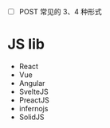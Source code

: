 - [ ] POST 常见的 3、4 种形式

# JS lib

- React
- Vue
- Angular
- SvelteJS
- PreactJS
- infernojs
- SolidJS
